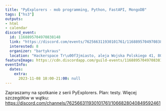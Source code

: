 ```yaml
---
title: "PyExplorers - mob programming, Python, FastAPI, MongoDB"
tags: ["hs3"]
outputs:
- html
- calendar
discord_event:
  id: 1168895704970838148
  link: "https://discord.com/events/762566311930101761/1168895704970838148"
  interested: 8
  organizer: "bartykraus"
  location: "Hackerspace Tr\u00f3jmiasto, aleja Wojska Polskiego 41, 80-268 Gda\u0144sk"
featureImage: https://cdn.discordapp.com/guild-events/1168895704970838148/456e044562def66f67d759fea79c935a.png?size=1024
eventInfo:
  dates:
    extra:
      2023-11-08 18:00-21:00: null
---
```

Zapraszamy na spotkanie z serii PyExplorers. Plan:  testy. Więcej szczegółów w wątku: https://discord.com/channels/762566311930101761/1066828040849592461
